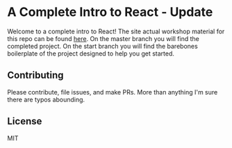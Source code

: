 # A Complete Intro to React - Update

Welcome to a complete intro to React! The site actual workshop material for this repo can be found [here][gh-page]. On the master branch you will find the completed project. On the start branch you will find the barebones boilerplate of the project designed to help you get started.

## Contributing

Please contribute, file issues, and make PRs. More than anything I'm sure there are typos abounding.

## License

MIT

[gh-page]: http://btholt.github.io/complete-intro-to-react/
